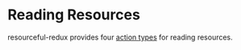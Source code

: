 # Reading Resources

resourceful-redux provides four [action types](./faq/action-types.md) for
reading resources.
